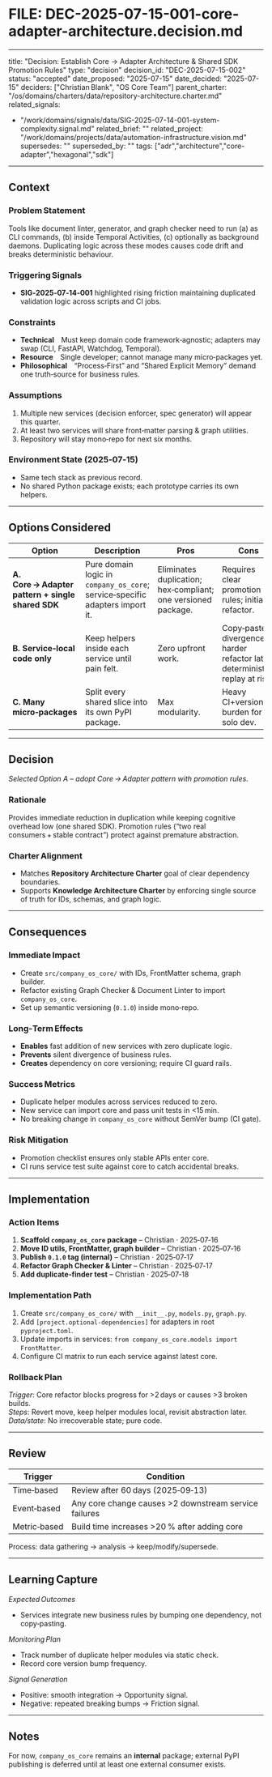# FILE: DEC-2025-07-15-001-core-adapter-architecture.decision.md
---
title: "Decision: Establish Core → Adapter Architecture & Shared SDK Promotion Rules"
type: "decision"
decision_id: "DEC-2025-07-15-002"
status: "accepted"
date_proposed: "2025-07-15"
date_decided:  "2025-07-15"
deciders: ["Christian Blank", "OS Core Team"]
parent_charter: "/os/domains/charters/data/repository-architecture.charter.md"
related_signals:
  - "/work/domains/signals/data/SIG-2025-07-14-001-system-complexity.signal.md"
related_brief:  ""
related_project: "/work/domains/projects/data/automation-infrastructure.vision.md"
supersedes: ""
superseded_by: ""
tags: ["adr","architecture","core-adapter","hexagonal","sdk"]
---

## Context

### Problem Statement  
Tools like document linter, generator, and graph checker need to run (a) as CLI commands, (b) inside Temporal Activities, (c) optionally as background daemons.  Duplicating logic across these modes causes code drift and breaks deterministic behaviour.

### Triggering Signals  
* **SIG‑2025‑07‑14‑001** highlighted rising friction maintaining duplicated validation logic across scripts and CI jobs.

### Constraints  
* **Technical** Must keep domain code framework‑agnostic; adapters may swap (CLI, FastAPI, Watchdog, Temporal).  
* **Resource** Single developer; cannot manage many micro‑packages yet.  
* **Philosophical** “Process‑First” and “Shared Explicit Memory” demand one truth‑source for business rules.

### Assumptions  
1. Multiple new services (decision enforcer, spec generator) will appear this quarter.  
2. At least two services will share front‑matter parsing & graph utilities.  
3. Repository will stay mono‑repo for next six months.

### Environment State (2025‑07‑15)  
* Same tech stack as previous record.  
* No shared Python package exists; each prototype carries its own helpers.

---

## Options Considered

| Option | Description | Pros | Cons | Effort | Risk |
|--------|-------------|------|------|--------|------|
| **A. Core → Adapter pattern + single shared SDK** | Pure domain logic in `company_os_core`; service‑specific adapters import it. | Eliminates duplication; hex‑compliant; one versioned package. | Requires clear promotion rules; initial refactor. | 1 day refactor; ongoing low. | Over‑centralisation if misused. |
| **B. Service‑local code only** | Keep helpers inside each service until pain felt. | Zero upfront work. | Copy‑paste divergence; harder refactor later; deterministic replay at risk. | 0 initial | Technical debt accrues unseen. |
| **C. Many micro‑packages** | Split every shared slice into its own PyPI package. | Max modularity. | Heavy CI+versioning burden for solo dev. | 3–4 days setup | Velocity hit; dependency hell. |

---

## Decision

*Selected Option A – adopt Core → Adapter pattern with promotion rules.*

### Rationale  
Provides immediate reduction in duplication while keeping cognitive overhead low (one shared SDK).  Promotion rules (“two real consumers + stable contract”) protect against premature abstraction.

### Charter Alignment  
* Matches **Repository Architecture Charter** goal of clear dependency boundaries.  
* Supports **Knowledge Architecture Charter** by enforcing single source of truth for IDs, schemas, and graph logic.

---

## Consequences

### Immediate Impact  
* Create `src/company_os_core/` with IDs, FrontMatter schema, graph builder.  
* Refactor existing Graph Checker & Document Linter to import `company_os_core`.  
* Set up semantic versioning (`0.1.0`) inside mono‑repo.

### Long‑Term Effects  
* **Enables** fast addition of new services with zero duplicate logic.  
* **Prevents** silent divergence of business rules.  
* **Creates** dependency on core versioning; require CI guard rails.

### Success Metrics  
* Duplicate helper modules across services reduced to zero.  
* New service can import core and pass unit tests in <15 min.  
* No breaking change in `company_os_core` without SemVer bump (CI gate).

### Risk Mitigation  
* Promotion checklist ensures only stable APIs enter core.  
* CI runs service test suite against core to catch accidental breaks.

---

## Implementation

### Action Items  
1. **Scaffold `company_os_core` package** – Christian · 2025‑07‑16  
2. **Move ID utils, FrontMatter, graph builder** – Christian · 2025‑07‑16  
3. **Publish `0.1.0` tag (internal)** – Christian · 2025‑07‑17  
4. **Refactor Graph Checker & Linter** – Christian · 2025‑07‑17  
5. **Add duplicate‑finder test** – Christian · 2025‑07‑18

### Implementation Path  
1. Create `src/company_os_core/` with `__init__.py`, `models.py`, `graph.py`.  
2. Add `[project.optional-dependencies]` for adapters in root `pyproject.toml`.  
3. Update imports in services: `from company_os_core.models import FrontMatter`.  
4. Configure CI matrix to run each service against latest core.  

### Rollback Plan  
*Trigger*: Core refactor blocks progress for >2 days or causes >3 broken builds.  
*Steps*: Revert move, keep helper modules local, revisit abstraction later.  
*Data/state*: No irrecoverable state; pure code.

---

## Review

| Trigger | Condition |
|---------|-----------|
| Time‑based | Review after 60 days (2025‑09‑13) |
| Event‑based | Any core change causes >2 downstream service failures |
| Metric‑based | Build time increases >20 % after adding core |

Process: data gathering → analysis → keep/modify/supersede.

---

## Learning Capture

*Expected Outcomes*  
* Services integrate new business rules by bumping one dependency, not copy‑pasting.  

*Monitoring Plan*  
* Track number of duplicate helper modules via static check.  
* Record core version bump frequency.

*Signal Generation*  
* Positive: smooth integration → Opportunity signal.  
* Negative: repeated breaking bumps → Friction signal.

---

## Notes

For now, `company_os_core` remains an **internal** package; external PyPI publishing is deferred until at least one external consumer exists.